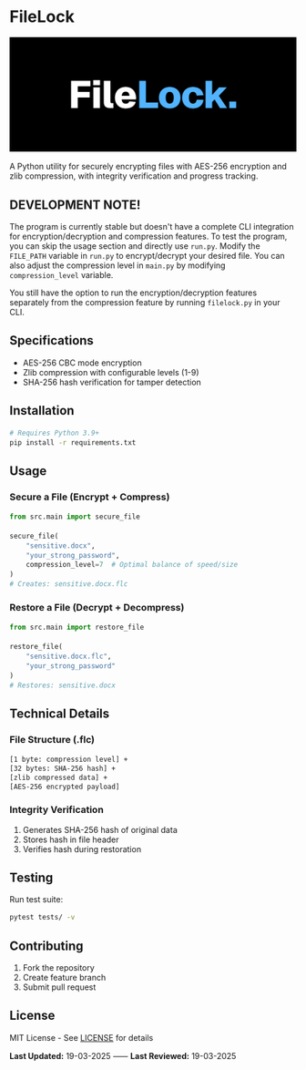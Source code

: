 # FileLock

![1741196416000](image/README/1741196416000.png)

A Python utility for securely encrypting files with AES-256 encryption and zlib compression, with integrity verification and progress tracking.

## DEVELOPMENT NOTE!

The program is currently stable but doesn't have a complete CLI integration for encryption/decryption and compression features. To test the program, you can skip the usage section and directly use `run.py`. Modify the `FILE_PATH` variable in `run.py` to encrypt/decrypt your desired file. You can also adjust the compression level in `main.py` by modifying `compression_level` variable.

You still have the option to run the encryption/decryption features separately from the compression feature by running `filelock.py` in your CLI.

## Specifications

- AES-256 CBC mode encryption
- Zlib compression with configurable levels (1-9)
- SHA-256 hash verification for tamper detection

## Installation

```bash
# Requires Python 3.9+
pip install -r requirements.txt
```

## Usage

### Secure a File (Encrypt + Compress)

```python
from src.main import secure_file

secure_file(
    "sensitive.docx",
    "your_strong_password",
    compression_level=7  # Optimal balance of speed/size
)
# Creates: sensitive.docx.flc
```

### Restore a File (Decrypt + Decompress)

```python
from src.main import restore_file

restore_file(
    "sensitive.docx.flc",
    "your_strong_password"
)
# Restores: sensitive.docx
```

## Technical Details

### File Structure (.flc)

```
[1 byte: compression level] +
[32 bytes: SHA-256 hash] +
[zlib compressed data] +
[AES-256 encrypted payload]
```

### Integrity Verification

1. Generates SHA-256 hash of original data
2. Stores hash in file header
3. Verifies hash during restoration

## Testing

Run test suite:

```bash
pytest tests/ -v
```

## Contributing

1. Fork the repository
2. Create feature branch
3. Submit pull request

## License

MIT License - See [LICENSE](LICENSE) for details

**Last Updated:** 19-03-2025 ⸺ **Last Reviewed:** 19-03-2025
